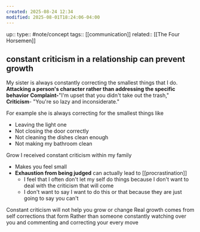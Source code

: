 ```yaml
---
created: 2025-08-24 12:34
modified: 2025-08-01T18:24:06-04:00
---
```

up::
type:: #note/concept 
tags:: [[communication]]
related:: [[The Four Horsemen]]
## constant criticism in a relationship can prevent growth

My sister is always constantly correcting the smallest things that I do. **Attacking a person's character rather than addressing the specific behavior**
	**Complaint-**"I'm upset that you didn't take out the trash,"
	**Criticism**- "You're so lazy and inconsiderate." 

For example she is always correcting for the smallest things like
- Leaving the light one
- Not closing the door correctly
- Not cleaning the dishes clean enough
- Not making my bathroom clean

Grow I received constant criticism within my family
- Makes you feel small
- **Exhaustion from being judged** can actually lead to [[procrastination]]
	- I feel that I often don't let my self do things because I don't want to deal with the criticism that will come
	- I don't want to say I want to do this or that because they are just going to say you can't

Constant criticism will not help you grow or change
Real growth comes from self corrections that form
Rather than someone constantly watching over you and commenting and correcting  your every move 
